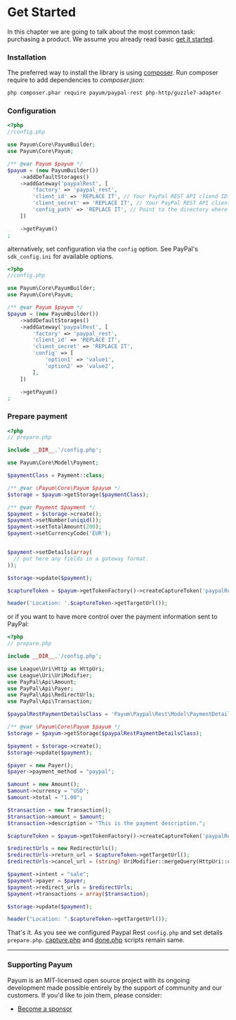 # Get Started

In this chapter we are going to talk about the most common task: purchasing a product. We assume you already read basic [get it started](../../get-it-started.md).

### Installation

The preferred way to install the library is using [composer](http://getcomposer.org/). Run composer require to add dependencies to _composer.json_:

```bash
php composer.phar require payum/paypal-rest php-http/guzzle7-adapter
```

### Configuration

```php
<?php
//config.php

use Payum\Core\PayumBuilder;
use Payum\Core\Payum;

/** @var Payum $payum */
$payum = (new PayumBuilder())
    ->addDefaultStorages()
    ->addGateway('paypalRest', [
        'factory' => 'paypal_rest',
        'client_id' => 'REPLACE IT', // Your PayPal REST API cliend ID.
        'client_secret' => 'REPLACE IT', // Your PayPal REST API client secret.
        'config_path' => 'REPLACE IT', // Point to the directory where your skd_config.ini is located.
    ])

    ->getPayum()
;
```

alternatively, set configuration via the `config` option. See PayPal's `sdk_config.ini` for available options.

```php
<?php
//config.php

use Payum\Core\PayumBuilder;
use Payum\Core\Payum;

/** @var Payum $payum */
$payum = (new PayumBuilder())
    ->addDefaultStorages()
    ->addGateway('paypalRest', [
        'factory' => 'paypal_rest',
        'client_id' => 'REPLACE IT',
        'client_secret' => 'REPLACE IT',
        'config' => [
            'option1' => 'value1',
            'option2' => 'value2',
        ],
    ])

    ->getPayum()
;
```

### Prepare payment

```php
<?php
// prepare.php

include __DIR__.'/config.php';

use Payum\Core\Model\Payment;

$paymentClass = Payment::class;

/** @var \Payum\Core\Payum $payum */
$storage = $payum->getStorage($paymentClass);

/** @var Payment $payment */
$payment = $storage->create();
$payment->setNumber(uniqid());
$payment->setTotalAmount(200);
$payment->setCurrencyCode('EUR');


$payment->setDetails(array(
  // put here any fields in a gateway format.
));

$storage->update($payment);

$captureToken = $payum->getTokenFactory()->createCaptureToken('paypalRest', $payment, 'done.php');

header('Location: '.$captureToken->getTargetUrl());

```

or if you want to have more control over the payment information sent to PayPal:

```php
<?php
// prepare.php

include __DIR__.'/config.php';

use League\Uri\Http as HttpUri;
use League\Uri\UriModifier;
use PayPal\Api\Amount;
use PayPal\Api\Payer;
use PayPal\Api\RedirectUrls;
use PayPal\Api\Transaction;

$paypalRestPaymentDetailsClass = 'Payum\Paypal\Rest\Model\PaymentDetails';

/** @var \Payum\Core\Payum $payum */
$storage = $payum->getStorage($paypalRestPaymentDetailsClass);

$payment = $storage->create();
$storage->update($payment);

$payer = new Payer();
$payer->payment_method = "paypal";

$amount = new Amount();
$amount->currency = "USD";
$amount->total = "1.00";

$transaction = new Transaction();
$transaction->amount = $amount;
$transaction->description = "This is the payment description.";

$captureToken = $payum->getTokenFactory()->createCaptureToken('paypalRest', $payment, 'done.php');

$redirectUrls = new RedirectUrls();
$redirectUrls->return_url = $captureToken->getTargetUrl();
$redirectUrls->cancel_url = (string) UriModifier::mergeQuery(HttpUri::createFromString($captureToken->getTargetUrl()), 'cancelled=1');

$payment->intent = "sale";
$payment->payer = $payer;
$payment->redirect_urls = $redirectUrls;
$payment->transactions = array($transaction);

$storage->update($payment);

header("Location: ".$captureToken->getTargetUrl());
```

That's it. As you see we configured Paypal Rest `config.php` and set details `prepare.php`. [capture.php](../../examples/capture-script.md) and [done.php](../../examples/done-script.md) scripts remain same.

***

### Supporting Payum

Payum is an MIT-licensed open source project with its ongoing development made possible entirely by the support of community and our customers. If you'd like to join them, please consider:

* [Become a sponsor](https://github.com/sponsors/Payum)
